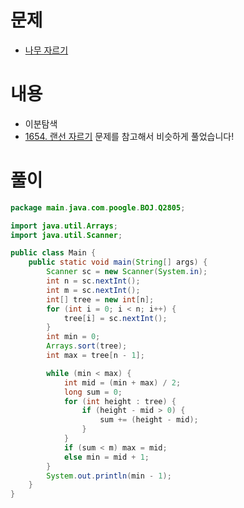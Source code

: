 # 문제
* [나무 자르기](https://www.acmicpc.net/problem/2805)

# 내용
* 이분탐색
* [1654. 랜선 자르기](https://github.com/suhyunsim/Algorithm_Practice/issues/224) 문제를 참고해서 비슷하게 풀었습니다!

# 풀이
```java
package main.java.com.poogle.BOJ.Q2805;

import java.util.Arrays;
import java.util.Scanner;

public class Main {
    public static void main(String[] args) {
        Scanner sc = new Scanner(System.in);
        int n = sc.nextInt();
        int m = sc.nextInt();
        int[] tree = new int[n];
        for (int i = 0; i < n; i++) {
            tree[i] = sc.nextInt();
        }
        int min = 0;
        Arrays.sort(tree);
        int max = tree[n - 1];

        while (min < max) {
            int mid = (min + max) / 2;
            long sum = 0;
            for (int height : tree) {
                if (height - mid > 0) {
                    sum += (height - mid);
                }
            }
            if (sum < m) max = mid;
            else min = mid + 1;
        }
        System.out.println(min - 1);
    }
}


```
